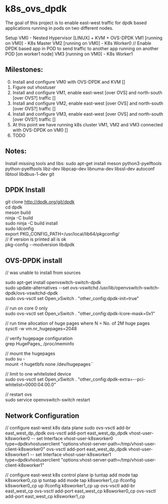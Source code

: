# k8s_ovs_dpdk
The goal of this project is to enable east-west traffic for dpdk based applications running in pods on two different nodes.

Setup
VM0 - Nested Hypervisor [LINUX] + KVM + OVS-DPDK
VM1 [running on VM0] - K8s Master
VM2 [running on VM0] - K8s Worker0 // Enable DPDK based app in POD to send traffic to another app running on another POD [on worker1 node]
VM3 [running on VM0] - K8s Worker1


Milestones:
-----------

0. Install and configure VM0 with OVS-DPDK and KVM []
1. Figure out vhostuser
1. Install and configure VM1, enable east-west [over OVS] and north-south [over OVS?] traffic []
2. Install and configure VM2, enable east-west [over OVS] and north-south [over OVS?] traffic []
3. Install and configure VM3, enable east-west [over OVS] and north-south [over OVS?] traffic []
4. At this point we have running k8s cluster VM1, VM2 and VM3 connected with OVS-DPDK on VM0  []
5. TODO


Notes:
------

Install missing tools and libs:
sudo apt-get install meson python3-pyelftools python-pyelftools libz-dev libpcap-dev libnuma-dev libssl-dev autoconf libtool libdbus-1-dev git



DPDK Install
------------

git clone http://dpdk.org/git/dpdk \
cd dpdk \
meson build \
ninja -C build \
sudo ninja -C build install \
sudo ldconfig \
export PKG_CONFIG_PATH=/usr/local/lib64/pkgconfig/ \
// if version is printed all is ok \
pkg-config --modversion libdpdk




OVS-DPDK install
----------------

// was unable to install from sources

sudo apt-get install openvswitch-switch-dpdk \
sudo update-alternatives --set ovs-vswitchd /usr/lib/openvswitch-switch-dpdk/ovs-vswitchd-dpdk \
sudo ovs-vsctl set Open_vSwitch . "other_config:dpdk-init=true"

// run on core 0 only \
sudo ovs-vsctl set Open_vSwitch . "other_config:dpdk-lcore-mask=0x1"

// run time allocation of huge pages where N = No. of 2M huge pages \
sysctl -w vm.nr_hugepages=2048

// verify hugepage configuration \
grep HugePages_ /proc/meminfo

// mount the hugepages \
sudo su - \
mount -t hugetlbfs none /dev/hugepages``

// limit to one whitelisted device \
sudo ovs-vsctl set Open_vSwitch . "other_config:dpdk-extra=--pci-whitelist=0000:04:00.0"

// restart ovs \
sudo service openvswitch-switch restart



Network Configuration
---------------------


<interface type='vhostuser'>
<source type='unix'
path='/tmp/vhost-user-client-k8sworker0'
mode='server'/>
<model type='virtio'/>
</interface>

<interface type='vhostuser'>
<source type='unix'
path='/tmp/vhost-user-client-k8sworker1'
mode='server'/>
<model type='virtio'/>
</interface>

// configure east-west k8s data plane
sudo ovs-vsctl add-br east_west_dp_dpdk
ovs-vsctl add-port east_west_dp_dpdk vhost-user-k8sworker0 -- set Interface vhost-user-k8sworker0 type=dpdkvhostuserclient "options:vhost-server-path=/tmp/vhost-user-client-k8sworker0"
ovs-vsctl add-port east_west_dp_dpdk vhost-user-k8sworker1 -- set Interface vhost-user-k8sworker1 type=dpdkvhostuserclient "options:vhost-server-path=/tmp/vhost-user-client-k8sworker1"

// configure east-west k8s control plane
ip tuntap add mode tap k8sworker0_cp
ip tuntap add mode tap k8sworker1_cp
ifconfig k8sworker0_cp up
ifconfig k8sworker1_cp up
ovs-vsctl add-br east_west_cp
ovs-vsctl add-port east_west_cp k8sworker0_cp
ovs-vsctl add-port east_west_cp k8sworker1_cp